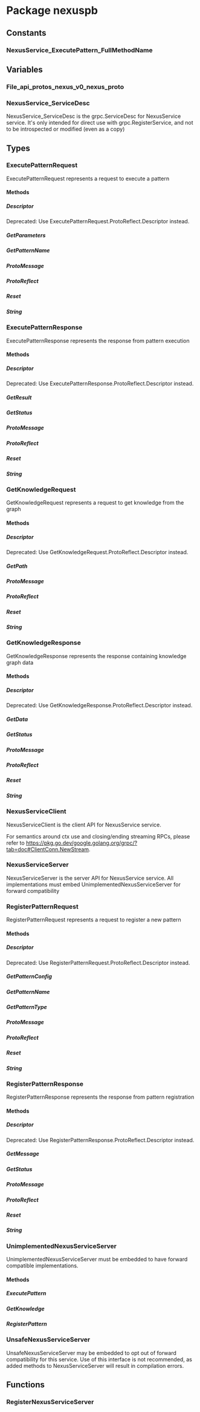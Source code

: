 # Package nexuspb

## Constants

### NexusService_ExecutePattern_FullMethodName

## Variables

### File_api_protos_nexus_v0_nexus_proto

### NexusService_ServiceDesc

NexusService_ServiceDesc is the grpc.ServiceDesc for NexusService service. It's only intended for
direct use with grpc.RegisterService, and not to be introspected or modified (even as a copy)

## Types

### ExecutePatternRequest

ExecutePatternRequest represents a request to execute a pattern

#### Methods

##### Descriptor

Deprecated: Use ExecutePatternRequest.ProtoReflect.Descriptor instead.

##### GetParameters

##### GetPatternName

##### ProtoMessage

##### ProtoReflect

##### Reset

##### String

### ExecutePatternResponse

ExecutePatternResponse represents the response from pattern execution

#### Methods

##### Descriptor

Deprecated: Use ExecutePatternResponse.ProtoReflect.Descriptor instead.

##### GetResult

##### GetStatus

##### ProtoMessage

##### ProtoReflect

##### Reset

##### String

### GetKnowledgeRequest

GetKnowledgeRequest represents a request to get knowledge from the graph

#### Methods

##### Descriptor

Deprecated: Use GetKnowledgeRequest.ProtoReflect.Descriptor instead.

##### GetPath

##### ProtoMessage

##### ProtoReflect

##### Reset

##### String

### GetKnowledgeResponse

GetKnowledgeResponse represents the response containing knowledge graph data

#### Methods

##### Descriptor

Deprecated: Use GetKnowledgeResponse.ProtoReflect.Descriptor instead.

##### GetData

##### GetStatus

##### ProtoMessage

##### ProtoReflect

##### Reset

##### String

### NexusServiceClient

NexusServiceClient is the client API for NexusService service.

For semantics around ctx use and closing/ending streaming RPCs, please refer to
https://pkg.go.dev/google.golang.org/grpc/?tab=doc#ClientConn.NewStream.

### NexusServiceServer

NexusServiceServer is the server API for NexusService service. All implementations must embed
UnimplementedNexusServiceServer for forward compatibility

### RegisterPatternRequest

RegisterPatternRequest represents a request to register a new pattern

#### Methods

##### Descriptor

Deprecated: Use RegisterPatternRequest.ProtoReflect.Descriptor instead.

##### GetPatternConfig

##### GetPatternName

##### GetPatternType

##### ProtoMessage

##### ProtoReflect

##### Reset

##### String

### RegisterPatternResponse

RegisterPatternResponse represents the response from pattern registration

#### Methods

##### Descriptor

Deprecated: Use RegisterPatternResponse.ProtoReflect.Descriptor instead.

##### GetMessage

##### GetStatus

##### ProtoMessage

##### ProtoReflect

##### Reset

##### String

### UnimplementedNexusServiceServer

UnimplementedNexusServiceServer must be embedded to have forward compatible implementations.

#### Methods

##### ExecutePattern

##### GetKnowledge

##### RegisterPattern

### UnsafeNexusServiceServer

UnsafeNexusServiceServer may be embedded to opt out of forward compatibility for this service. Use
of this interface is not recommended, as added methods to NexusServiceServer will result in
compilation errors.

## Functions

### RegisterNexusServiceServer
